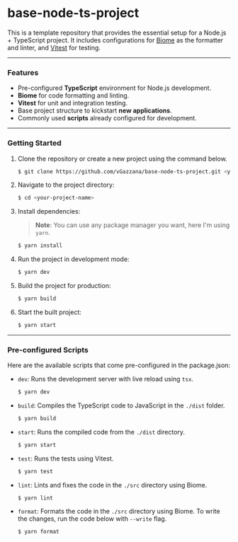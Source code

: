 # base-node-ts-project

This is a template repository that provides the essential setup for a Node.js + TypeScript project. It includes configurations for [Biome](https://biomejs.dev/) as the formatter and linter, and [Vitest](https://vitest.dev/) for testing.

---

### Features

- Pre-configured **TypeScript** environment for Node.js development.
- **Biome** for code formatting and linting.
- **Vitest** for unit and integration testing.
- Base project structure to kickstart **new applications**.
- Commonly used **scripts** already configured for development.

---

### Getting Started

1. Clone the repository or create a new project using the command below.

   ```bash
   $ git clone https://github.com/vGazzana/base-node-ts-project.git <your-project-name>
   ```

2. Navigate to the project directory:

   ```bash
   $ cd <your-project-name>
   ```

3. Install dependencies:

   > **Note**: You can use any package manager you want, here I'm using `yarn`.

   ```bash
   $ yarn install
   ```

4. Run the project in development mode:

   ```bash
   $ yarn dev
   ```

5. Build the project for production:

   ```bash
   $ yarn build
   ```

6. Start the built project:

   ```bash
   $ yarn start
   ```

---

### Pre-configured Scripts

Here are the available scripts that come pre-configured in the package.json:

- `dev`: Runs the development server with live reload using `tsx`.

  ```bash
  $ yarn dev
  ```

- `build`: Compiles the TypeScript code to JavaScript in the `./dist` folder.

  ```bash
  $ yarn build
  ```

- `start`: Runs the compiled code from the `./dist` directory.

  ```bash
  $ yarn start
  ```

- `test`: Runs the tests using Vitest.

  ```bash
  $ yarn test
  ```

- `lint`: Lints and fixes the code in the `./src` directory using Biome.

  ```bash
  $ yarn lint
  ```

- `format`: Formats the code in the `./src` directory using Biome. To write the changes, run the code below with `--write` flag.

  ```bash
  $ yarn format
  ```
